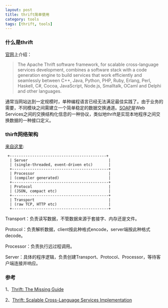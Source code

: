 ```yaml
---
layout: post
title: thrift简单使用
category: tools
tags: [thrift, tools]
---
```


### 什么是thrift
[官网](http://thrift.apache.org/)上介绍：

>The Apache Thrift software framework, for scalable cross-language services development, combines a software stack with a code generation engine to build services that work efficiently and seamlessly between C++, Java, Python, PHP, Ruby, Erlang, Perl, Haskell, C#, Cocoa, JavaScript, Node.js, Smalltalk, OCaml and Delphi and other languages.

通常当网站达到一定规模时，单种编程语言已经无法满足最佳实践了。由于业务的需要，不同模块之间需建立一个简单稳定的数据交换通道。[SOAP](http://en.wikipedia.org/wiki/SOAP)是Web Services之间的交换结构化信息的一种协议，类似地thrift是实现本地程序之间交换数据的一种接口定义。

### thirft网络架构

[来自这里](http://thrift.apache.org/docs/concepts/):

     +-------------------------------------------+
      | Server                                    |
      | (single-threaded, event-driven etc)       |
      +-------------------------------------------+
      | Processor                                 |
      | (compiler generated)                      |
      +-------------------------------------------+
      | Protocol                                  |
      | (JSON, compact etc)                       |
      +-------------------------------------------+
      | Transport                                 |
      | (raw TCP, HTTP etc)                       |
      +-------------------------------------------+

Transport：负责读写数据，不管数据来源于套接字、内存还是文件。

Protocol：负责解析数据，client按此种格式encode，server端按此种格式decode。

Processor：负责执行远过程调用。

Server：具体的程序逻辑，负责创建Transport、Protocol、Processor，等待客户端连接并响应。

### 参考
1、[Thrift: The Missing Guide](http://diwakergupta.github.io/thrift-missing-guide/#_versioning_compatibility)

2、[Thrift: Scalable Cross-Language Services Implementation](http://thrift.apache.org/static/files/thrift-20070401.pdf)





